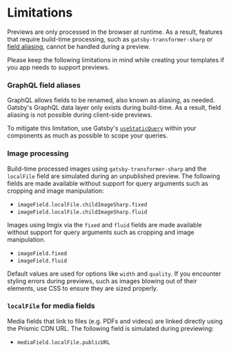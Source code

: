# Limitations

Previews are only processed in the browser at runtime. As a result, features
that require build-time processing, such as `gatsby-transformer-sharp` or [field
aliasing][gatsby-graphql-aliasing], cannot be handled during a preview.

Please keep the following limitations in mind while creating your templates if
you app needs to support previews.

### GraphQL field aliases

GraphQL allows fields to be renamed, also known as aliasing, as needed. Gatsby's
GraphQL data layer only exists during build-time. As a result, field aliasing is
not possible during client-side previews.

To mitigate this limitation, use Gatsby's
[`useStaticQuery`][gatsby-usestaticquery] within your components as much as
possible to scope your queries.

[gatsby-graphql-aliasing]:
  https://www.gatsbyjs.com/docs/graphql-reference/#aliasing
[gatsby-usestaticquery]:
  https://www.gatsbyjs.com/docs/how-to/querying-data/use-static-query/

### Image processing

Build-time processed images using `gatsby-transformer-sharp` and the `localFile`
field are simulated during an unpublished preview. The following fields are made
available without support for query arguments such as cropping and image
manipulation:

- `imageField.localFile.childImageSharp.fixed`
- `imageField.localFile.childImageSharp.fluid`

Images using Imgix via the `fixed` and `fluid` fields are made available without
support for query arguments such as cropping and image manipulation.

- `imageField.fixed`
- `imageField.fluid`

Default values are used for options like `width` and `quality`. If you encounter
styling errors during previews, such as images blowing out of their elements,
use CSS to ensure they are sized properly.

### `localFile` for media fields

Media fields that link to files (e.g. PDFs and videos) are linked directly using
the Prismic CDN URL. The following field is simulated during previewing:

- `mediaField.localFile.publicURL`
